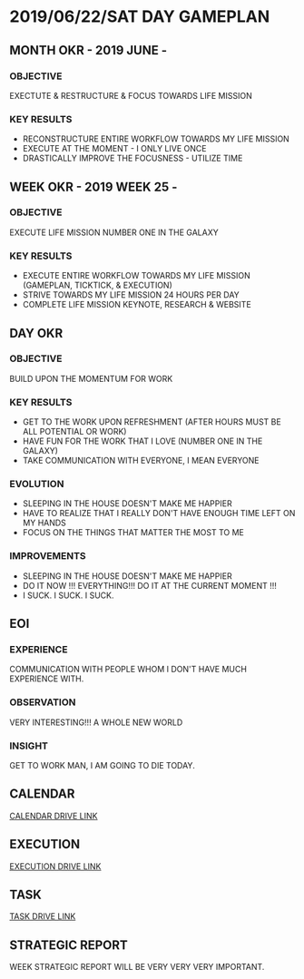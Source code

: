 # 2019/06/22/SAT DAY GAMEPLAN

## MONTH OKR - 2019 JUNE -

### OBJECTIVE

EXECTUTE & RESTRUCTURE & FOCUS TOWARDS LIFE MISSION

### KEY RESULTS

- RECONSTRUCTURE ENTIRE WORKFLOW TOWARDS MY LIFE MISSION
- EXECUTE AT THE MOMENT - I ONLY LIVE ONCE
- DRASTICALLY IMPROVE THE FOCUSNESS - UTILIZE TIME

## WEEK OKR - 2019 WEEK 25 -

### OBJECTIVE

EXECUTE LIFE MISSION NUMBER ONE IN THE GALAXY

### KEY RESULTS

- EXECUTE ENTIRE WORKFLOW TOWARDS MY LIFE MISSION (GAMEPLAN, TICKTICK, & EXECUTION)
- STRIVE TOWARDS MY LIFE MISSION 24 HOURS PER DAY
- COMPLETE LIFE MISSION KEYNOTE, RESEARCH & WEBSITE

## DAY OKR

### OBJECTIVE

BUILD UPON THE MOMENTUM FOR WORK

### KEY RESULTS

- GET TO THE WORK UPON REFRESHMENT (AFTER HOURS MUST BE ALL POTENTIAL OR WORK)
- HAVE FUN FOR THE WORK THAT I LOVE (NUMBER ONE IN THE GALAXY)
- TAKE COMMUNICATION WITH EVERYONE, I MEAN EVERYONE

### EVOLUTION

- SLEEPING IN THE HOUSE DOESN'T MAKE ME HAPPIER
- HAVE TO REALIZE THAT I REALLY DON'T HAVE ENOUGH TIME LEFT ON MY HANDS
- FOCUS ON THE THINGS THAT MATTER THE MOST TO ME

### IMPROVEMENTS

- SLEEPING IN THE HOUSE DOESN'T MAKE ME HAPPIER
- DO IT NOW !!! EVERYTHING!!! DO IT AT THE CURRENT MOMENT !!!
- I SUCK. I SUCK. I SUCK.

## EOI

### EXPERIENCE

COMMUNICATION WITH PEOPLE WHOM I DON'T HAVE MUCH EXPERIENCE WITH.

### OBSERVATION

VERY INTERESTING!!! A WHOLE NEW WORLD

### INSIGHT

GET TO WORK MAN, I AM GOING TO DIE TODAY.

## CALENDAR

[CALENDAR DRIVE LINK](https://drive.google.com/open?id=1NITQQATyXhRLk7-vIHjT6pYoYfywLX84)

## EXECUTION

[EXECUTION DRIVE LINK](https://drive.google.com/open?id=1gEGlGwOUcVeKLIHLHL6FbLOa4d4XjM58XKu_tloTF3U)

## TASK

[TASK DRIVE LINK](https://drive.google.com/open?id=1q1g9cSUtpm367PzXw5IYYI2tvTrBgF4I)

## STRATEGIC REPORT

WEEK STRATEGIC REPORT WILL BE VERY VERY VERY IMPORTANT.

